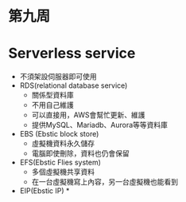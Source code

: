 # 第九周
# Serverless service
* 不須架設伺服器即可使用
* RDS(relational database service)
  * 關係型資料庫
  * 不用自己維護
  * 可以直接用，AWS會幫忙更新、維護
  * 提供MySQL、Mariadb、Aurora等等資料庫
* EBS (Ebstic block store)
  * 虛擬機資料永久儲存
  * 電腦即使刪除，資料也仍會保留
* EFS(Ebstic Flies system)
  * 多個虛擬機共享資料
  *  在一台虛擬機寫上內容，另一台虛擬機也能看到
* EIP(Ebstic IP)
  *
